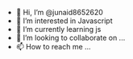 - 👋 Hi, I’m @junaid8652620
- 👀 I’m interested in Javascript 
- 🌱 I’m currently learning js
- 💞️ I’m looking to collaborate on ...
- 📫 How to reach me ...

<!---
junaid8652620/junaid8652620 is a ✨ special ✨ repository because its `README.md` (this file) appears on your GitHub profile.
You can click the Preview link to take a look at your changes.
--->
